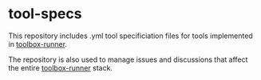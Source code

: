 # tool-specs
This repository includes .yml tool specificiation files for tools implemented in [toolbox-runner](https://github.com/hydrocode-de/tool-runner).

The repository is also used to manage issues and discussions that affect the entire [toolbox-runner](https://github.com/hydrocode-de/tool-runner) stack.
